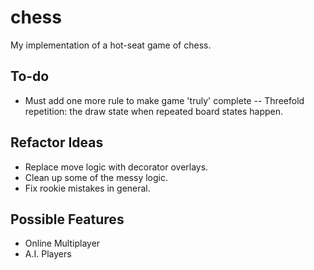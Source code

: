 # chess
My implementation of a hot-seat game of chess.

To-do
-------
+ Must add one more rule to make game 'truly' complete -- Threefold repetition: the draw state when repeated board states happen.

Refactor Ideas
---------
+ Replace move logic with decorator overlays.
+ Clean up some of the messy logic.
+ Fix rookie mistakes in general.

Possible Features
---------
+ Online Multiplayer
+ A.I. Players
